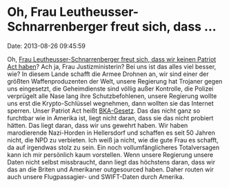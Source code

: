 Oh, Frau Leutheusser-Schnarrenberger freut sich, dass \...
==========================================================

Date: 2013-08-26 09:45:59

Oh, [Frau Leutheusser-Schnarrenberger freut sich, dass wir keinen
Patriot Act haben](http://www.heise.de/-1942247)? Ach ja, Frau
Justizministerin? Bei uns ist das alles viel besser, wie? In diesem
Lande schafft die Armee Drohnen an, wir sind einer der größten
Waffenproduzenten der Welt, unsere Regierung hat Trojaner gegen uns
eingesetzt, die Geheimdienste sind völlig außer Kontrolle, die Polizei
verprügelt alle Nase lang ihre Schutzbefohlenen, unsere Regierung wollte
uns erst die Krypto-Schlüssel wegnehmen, dann wollten sie das Internet
sperren. Unser Patriot Act heißt
[BKA-Gesetz](http://de.wikipedia.org/wiki/BKA-Gesetz#Diskussion_der_Neufassung_von_2008).
Das das nicht ganz so furchtbar wie in Amerika ist, liegt nicht daran,
dass sie das nicht probiert hätten. Das liegt daran, dass wir uns
gewehrt haben. Wir haben marodierende Nazi-Horden in Hellersdorf und
schaffen es seit 50 Jahren nicht, die NPD zu verbieten. Ich weiß ja
nicht, wie die gute Frau es schafft, da auf irgendwas stolz zu sein. Ein
noch vollumfänglicheres Totalversagen kann ich mir persönlich kaum
vorstellen. Wenn unsere Regierung unsere Daten nicht selbst missbraucht,
dann liegt das höchstens daran, dass wir das an die Briten und
Amerikaner outgesourced haben. Daher routen wir auch unsere
Flugpassagier- und SWIFT-Daten durch Amerika.
